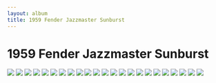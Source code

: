 ```yaml
---
layout: album
title: 1959 Fender Jazzmaster Sunburst
---
```


# 1959 Fender Jazzmaster Sunburst

![](https://images.reverb.com/image/upload/s--OPz3z0CG--/f_auto,t_supersize/v1611714028/zdjxey7zalgycnmnahvx.jpg)
![](https://images.reverb.com/image/upload/s--Xe0ec8_E--/f_auto,t_supersize/v1611714030/ypoqk3f5b0u1foe9uyu1.jpg)
![](https://images.reverb.com/image/upload/s--SqyM2dkn--/f_auto,t_supersize/v1611714030/ohcfkk0mbjioahysrumi.jpg)
![](https://images.reverb.com/image/upload/s--eK38TWLK--/f_auto,t_supersize/v1611714030/kro01rn7vgtcxrxnslk7.jpg)
![](https://images.reverb.com/image/upload/s--LxshHrpK--/f_auto,t_supersize/v1611714030/gcxfeo384bti3shvpnq3.jpg)
![](https://images.reverb.com/image/upload/s--nmKQvr4h--/f_auto,t_supersize/v1611714030/bpymrsqwcon4hpmivhh0.jpg)
![](https://images.reverb.com/image/upload/s--9w3u74dB--/f_auto,t_supersize/v1611714030/dq2cxnwsrhvyooevjnzk.jpg)
![](https://images.reverb.com/image/upload/s--_hQ1K4FE--/f_auto,t_supersize/v1611714030/vjra87mu9fh86wowypbg.jpg)
![](https://images.reverb.com/image/upload/s--FIXm3Faj--/f_auto,t_supersize/v1611714030/hfczo9qw9lkkc1xm6bs4.jpg)
![](https://images.reverb.com/image/upload/s--VZ5HRyDg--/f_auto,t_supersize/v1611714030/inxbtzpkwzohneogcfig.jpg)
![](https://images.reverb.com/image/upload/s--31bNxBds--/f_auto,t_supersize/v1611714030/hokb8ctzrdnvcgjrf4es.jpg)
![](https://images.reverb.com/image/upload/s--mH0ldqBo--/f_auto,t_supersize/v1611714030/rhmzu5af8dogdkeci95k.jpg)
![](https://images.reverb.com/image/upload/s--afSZ2tSr--/f_auto,t_supersize/v1611714030/gl5ekjszf2rqlnz5kv9t.jpg)
![](https://images.reverb.com/image/upload/s--dWmtyy9F--/f_auto,t_supersize/v1611714030/slfntcytftfjimouxa12.jpg)
![](https://images.reverb.com/image/upload/s--Sxu4UTgp--/f_auto,t_supersize/v1611714030/cp2slr10zzfqzifmssju.jpg)
![](https://images.reverb.com/image/upload/s--BRkoBrK_--/f_auto,t_supersize/v1611714030/kxlyy8zjq3t8di8oqdao.jpg)
![](https://images.reverb.com/image/upload/s--xFXzMMct--/f_auto,t_supersize/v1611714030/e5uvimxtj0apgh2crctl.jpg)
![](https://images.reverb.com/image/upload/s--xX1-Iyk2--/f_auto,t_supersize/v1611714031/xmanojcepycsgr9jpm9q.jpg)
![](https://images.reverb.com/image/upload/s--npz1pAM_--/f_auto,t_supersize/v1611714031/c5a388pentxpnmt8cyh8.jpg)
![](https://images.reverb.com/image/upload/s--CS1Ef3fr--/f_auto,t_supersize/v1611714031/yycyqzxurrzlqzdh3hyi.jpg)
![](https://images.reverb.com/image/upload/s--1a-udHxO--/f_auto,t_supersize/v1611714030/pvldnmghio9ea5xsocae.jpg)
![](https://images.reverb.com/image/upload/s--qUMpreDi--/f_auto,t_supersize/v1611714030/avtvyxeboak8uikprfbn.jpg)
![](https://images.reverb.com/image/upload/s--hzcj06x1--/f_auto,t_supersize/v1611714030/ho4axitsm77ep9jcogou.jpg)
![]()
![]()
![]()
![]()
![]()
![]()
![]()
![]()
![]()
![]()
![]()
![]()
![]()
![]()
![]()
![]()
![]()
![]()
![]()
![]()
